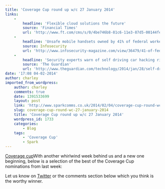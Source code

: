 ```yaml
---
title: 'Coverage Cup round up w/c 27 January 2014'
links:
    -
        headline: 'Flexible cloud solutions the future'
        source: 'Financial Times'
        url: 'http://www.ft.com/cms/s/0/4be746b8-81c6-11e3-87d5-00144feab7de.html#axzz2sLTKZSuV'
    -
        headline: 'Unsafe mobile handsets owned by 41% of federal workers'
        source: Infosecurity
        url: 'http://www.infosecurity-magazine.com/view/36479/41-of-federal-workers-have-unsafe-mobile-habits?utm_source=twitterfeed&utm_medium=twitter'
    -
        headline: 'Security experts warn of self driving car hacking risks'
        source: 'The Guardian'
        url: 'http://www.theguardian.com/technology/2014/jan/28/self-driving-cars-irresistible-hackers-security-executive'
date: '17:08 04-02-2014'
author: charley
imported_from_wordpress:
    author: charley
    comments: true
    date: 1391533699
    layout: post
    link: 'http://www.sparkcomms.co.uk/2014/02/04/coverage-cup-round-wc-27-january-2014/'
    slug: coverage-cup-round-wc-27-january-2014
    title: 'Coverage Cup round up w/c 27 January 2014'
    wordpress_id: 1733
    categories:
        - Blog
    tags:
        - 'Coverage Cup'
        - Spark
---
```


[Coverage cup](Coverage-cup-167x300.jpg)With another whirlwind week behind us and a new one beginning, below is a selection of the best of the Coverage Cup nominations from last week:

Let us know on [Twitter](https://twitter.com/sparkcomms) or the comments section below which you think is the worthy winner.
